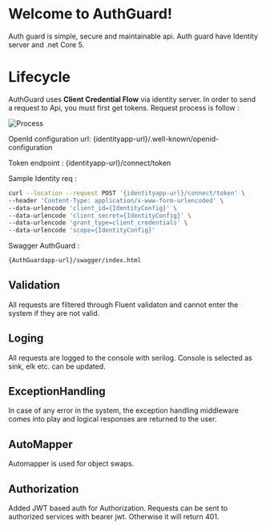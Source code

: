 # Welcome to AuthGuard!

Auth guard is  simple, secure and maintainable api. Auth guard have Identity server and .net Core 5.

# Lifecycle

AuthGuard uses **Client Credential Flow** via identity server. In order to send a request to Api, you must first get tokens.
Request process is follow :

![Process](https://gcdnb.pbrd.co/images/HtNYDUVIRQ5g.jpg?o=1)

OpenId configuration url: {identityapp-url}/.well-known/openid-configuration

Token endpoint : {identityapp-url}/connect/token

Sample Identity req : 
```bash
curl --location --request POST '{identityapp-url}/connect/token' \
--header 'Content-Type: application/x-www-form-urlencoded' \
--data-urlencode 'client_id={IdentityConfig}' \
--data-urlencode 'client_secret={IdentityConfig}' \
--data-urlencode 'grant_type=client_credentials' \
--data-urlencode 'scope={IdentityConfig}'
```

Swagger AuthGuard : 
```bash
{AuthGuardapp-url}/swagger/index.html
```

## Validation
 All requests are filtered through Fluent validaton and cannot enter the system if they are not valid.
 
## Loging
All requests are logged to the console with serilog. Console is selected as sink, elk etc. can be updated.

## ExceptionHandling
In case of any error in the system, the exception handling middleware comes into play and logical responses are returned to the user.

## AutoMapper
Automapper is used for object swaps.

## Authorization
Added JWT based auth for Authorization. Requests can be sent to authorized services with bearer jwt. Otherwise it will return 401.

